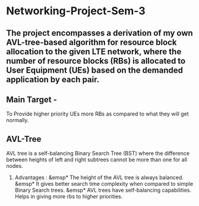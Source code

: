 # **Networking-Project-Sem-3**
## The project encompasses a derivation of my own AVL-tree-based algorithm for resource block allocation to the given LTE network, where the number of resource blocks (RBs) is allocated to User Equipment (UEs) based on the demanded application by each pair.
## Main Target - 
To Provide higher priority UEs more
RBs as compared to what they will get normally.
## AVL-Tree
AVL tree is a self-balancing Binary Search Tree (BST)
where the difference between heights of left and right subtrees
cannot be more than one for all nodes.
1) Advantages :
  &emsp* The height of the AVL tree is always balanced.
  &emsp* It gives better search time complexity when compared to
simple Binary Search trees. 
  &emsp* AVL trees have self-balancing capabilities.
 Helps in giving more rbs to higher priorities.
